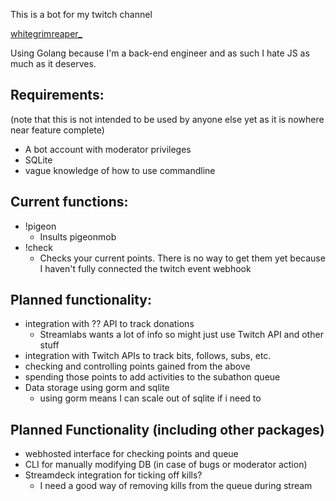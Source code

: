 This is a bot for my twitch channel

[whitegrimreaper_](https://twitch.tv/whitegrimreaper_)

Using Golang because I'm a back-end engineer and as such I hate JS as much as it deserves.

## Requirements:
(note that this is not intended to be used by anyone else yet as it is nowhere near feature complete)
 - A bot account with moderator privileges
 - SQLite
 - vague knowledge of how to use commandline

## Current functions:
 - !pigeon
    - Insults pigeonmob
 - !check
    - Checks your current points. There is no way to get them yet because I haven't fully connected the twitch event webhook

## Planned functionality:
 - integration with ?? API to track donations
    - Streamlabs wants a lot of info so might just use Twitch API and other stuff
 - integration with Twitch APIs to track bits, follows, subs, etc.
 - checking and controlling points gained from the above
 - spending those points to add activities to the subathon queue
 - Data storage using gorm and sqlite
    - using gorm means I can scale out of sqlite if i need to

## Planned Functionality (including other packages)
 - webhosted interface for checking points and queue
 - CLI for manually modifying DB (in case of bugs or moderator action)
 - Streamdeck integration for ticking off kills?
   - I need a good way of removing kills from the queue during stream
